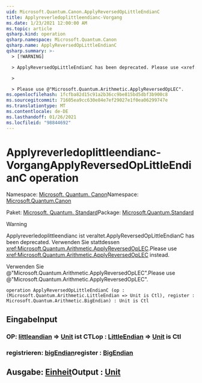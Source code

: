 ```yaml
---
uid: Microsoft.Quantum.Canon.ApplyReversedOpLittleEndianC
title: Applyreverledoplittleendianc-Vorgang
ms.date: 1/23/2021 12:00:00 AM
ms.topic: article
qsharp.kind: operation
qsharp.namespace: Microsoft.Quantum.Canon
qsharp.name: ApplyReversedOpLittleEndianC
qsharp.summary: >-
  > [!WARNING]

  > ApplyReversedOpLittleEndianC has been deprecated. Please use <xref:Microsoft.Quantum.Arithmetic.ApplyReversedOpLEC> instead.

  >

  > Please use @"Microsoft.Quantum.Arithmetic.ApplyReversedOpLEC".
ms.openlocfilehash: 1fcfba82d15c91a2b36cc9be815bd5dbf3b900c8
ms.sourcegitcommit: 71605ea9cc630e84e7ef29027e1f0ea06299747e
ms.translationtype: MT
ms.contentlocale: de-DE
ms.lasthandoff: 01/26/2021
ms.locfileid: "98844692"
---
```

# <a name="applyreversedoplittleendianc-operation"></a><span data-ttu-id="71c0e-102">Applyreverledoplittleendianc-Vorgang</span><span class="sxs-lookup"><span data-stu-id="71c0e-102">ApplyReversedOpLittleEndianC operation</span></span>

<span data-ttu-id="71c0e-103">Namespace: [Microsoft. Quantum. Canon](xref:Microsoft.Quantum.Canon)</span><span class="sxs-lookup"><span data-stu-id="71c0e-103">Namespace: [Microsoft.Quantum.Canon](xref:Microsoft.Quantum.Canon)</span></span>

<span data-ttu-id="71c0e-104">Paket: [Microsoft. Quantum. Standard](https://nuget.org/packages/Microsoft.Quantum.Standard)</span><span class="sxs-lookup"><span data-stu-id="71c0e-104">Package: [Microsoft.Quantum.Standard](https://nuget.org/packages/Microsoft.Quantum.Standard)</span></span>


> [!WARNING]
> <span data-ttu-id="71c0e-105">Applyreverledoplittleendianc ist veraltet.</span><span class="sxs-lookup"><span data-stu-id="71c0e-105">ApplyReversedOpLittleEndianC has been deprecated.</span></span> <span data-ttu-id="71c0e-106">Verwenden Sie stattdessen <xref:Microsoft.Quantum.Arithmetic.ApplyReversedOpLEC>.</span><span class="sxs-lookup"><span data-stu-id="71c0e-106">Please use <xref:Microsoft.Quantum.Arithmetic.ApplyReversedOpLEC> instead.</span></span>
>
> <span data-ttu-id="71c0e-107">Verwenden Sie @"Microsoft.Quantum.Arithmetic.ApplyReversedOpLEC".</span><span class="sxs-lookup"><span data-stu-id="71c0e-107">Please use @"Microsoft.Quantum.Arithmetic.ApplyReversedOpLEC".</span></span>



```qsharp
operation ApplyReversedOpLittleEndianC (op : (Microsoft.Quantum.Arithmetic.LittleEndian => Unit is Ctl), register : Microsoft.Quantum.Arithmetic.BigEndian) : Unit is Ctl
```


## <a name="input"></a><span data-ttu-id="71c0e-108">Eingabe</span><span class="sxs-lookup"><span data-stu-id="71c0e-108">Input</span></span>

### <a name="op--littleendian--unit--is-ctl"></a><span data-ttu-id="71c0e-109">OP: [littleandian](xref:Microsoft.Quantum.Arithmetic.LittleEndian) => [Unit](xref:microsoft.quantum.lang-ref.unit)  ist CTL</span><span class="sxs-lookup"><span data-stu-id="71c0e-109">op : [LittleEndian](xref:Microsoft.Quantum.Arithmetic.LittleEndian) => [Unit](xref:microsoft.quantum.lang-ref.unit)  is Ctl</span></span>




### <a name="register--bigendian"></a><span data-ttu-id="71c0e-110">registrieren: [bigEndian](xref:Microsoft.Quantum.Arithmetic.BigEndian)</span><span class="sxs-lookup"><span data-stu-id="71c0e-110">register : [BigEndian](xref:Microsoft.Quantum.Arithmetic.BigEndian)</span></span>





## <a name="output--unit"></a><span data-ttu-id="71c0e-111">Ausgabe: [Einheit](xref:microsoft.quantum.lang-ref.unit)</span><span class="sxs-lookup"><span data-stu-id="71c0e-111">Output : [Unit](xref:microsoft.quantum.lang-ref.unit)</span></span>

